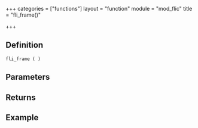 +++
categories = ["functions"]
layout = "function"
module = "mod_flic"
title = "fli_frame()"

+++

## Definition

    fli_frame ( )

## Parameters

## Returns

## Example
